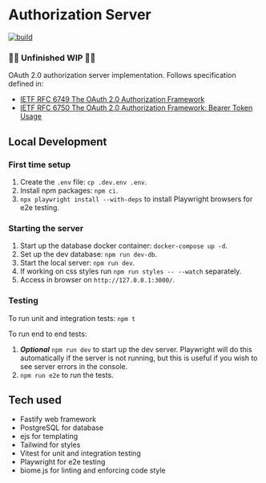 # Authorization Server

[![build](https://github.com/ldgit/authorization-server/actions/workflows/build.yml/badge.svg)](https://github.com/ldgit/authorization-server/actions/workflows/build.yml)

### 🚧🚨 Unfinished WIP 🚨🚧

OAuth 2.0 authorization server implementation. Follows specification defined in:
- [IETF RFC 6749 The OAuth 2.0 Authorization Framework](https://datatracker.ietf.org/doc/html/rfc6749.html) 
- [IETF RFC 6750 The OAuth 2.0 Authorization Framework: Bearer Token Usage](https://datatracker.ietf.org/doc/html/rfc6750.html)

## Local Development

### First time setup

1. Create the `.env` file: `cp .dev.env .env`.
2. Install npm packages: `npm ci`.
3. `npx playwright install --with-deps` to install Playwright browsers for e2e testing.

### Starting the server 

1. Start up the database docker container: `docker-compose up -d`.
2. Set up the dev database: `npm run dev-db`.
3. Start the local server: `npm run dev`.
4. If working on css styles run `npm run styles -- --watch` separately.
5. Access in browser on `http://127.0.0.1:3000/`.

### Testing

To run unit and integration tests: `npm t`

To run end to end tests:
1. ***Optional*** `npm run dev` to start up the dev server. Playwright will do this automatically if the server is not running, but this is useful if you wish to see server errors in the console.
2. `npm run e2e` to run the tests.

## Tech used

- Fastify web framework
- PostgreSQL for database
- ejs for templating
- Tailwind for styles
- Vitest for unit and integration testing
- Playwright for e2e testing
- biome.js for linting and enforcing code style
